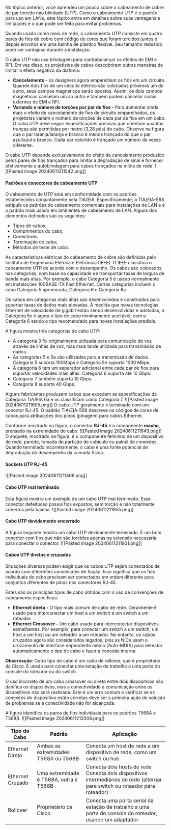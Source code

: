 
No tópico anterior, você aprendeu um pouco sobre o cabeamento de cobre de par torcido não blindado (UTP). Como o cabeamento UTP é o padrão para uso em LANs, este tópico entra em detalhes sobre suas vantagens e limitações e o que pode ser feito para evitar problemas.

Quando usado como meio de rede, o cabeamento UTP consiste em quatro pares de fios de cobre com código de cores que foram torcidos juntos e depois envoltos em uma bainha de plástico flexível. Seu tamanho reduzido pode ser vantajoso durante a instalação.

O cabo UTP não usa blindagem para contrabalançar os efeitos de EMI e RFI. Em vez disso, os projetistas de cabos descobriram outras maneiras de limitar o efeito negativo da diafonia:

- **Cancelamento -** os designers agora emparelham os fios em um circuito. Quando dois fios de um circuito elétrico são colocados próximos um do outro, seus campos magnéticos serão opostos. Assim, os dois campos magnéticos cancelam um ao outro e também podem cancelar sinais externos de EMI e RFI.
- **Variando o número de torções por par de fios -** Para aumentar ainda mais o efeito de cancelamento de fios de circuito emparelhados, os projetistas variam o número de torções de cada par de fios em um cabo. O cabo UTP deve seguir especificações precisas que orientam quantas tranças são permitidas por metro (3,28 pés) do cabo. Observe na figura que o par laranja/laranja e branco é menos trançado do que o par azul/azul e branco. Cada par colorido é trançado um número de vezes diferente.

O cabo UTP depende exclusivamente do efeito de cancelamento produzido pelos pares de fios trançados para limitar a degradação de sinal e fornecer efetivamente a autoblindagem para cabos trançados na mídia de rede.
![[Pasted image 20240611211542.png]]



#### Padrões e conectores de cabeamento UTP

O cabeamento de UTP está em conformidade com os padrões estabelecidos conjuntamente pela TIA/EIA. Especificamente, o TIA/EIA-568 estipula os padrões de cabeamento comerciais para instalações de LAN e é o padrão mais usado em ambientes de cabeamento de LAN. Alguns dos elementos definidos são os seguintes:

- Tipos de cabos;
- Comprimentos do cabo;
- Conectores;
- Terminação de cabo;
- Métodos de teste de cabo.

As características elétricas do cabeamento de cobre são definidas pelo Instituto de Engenharia Elétrica e Eletrônica (IEEE). O IEEE classifica o cabeamento UTP de acordo com o desempenho. Os cabos são colocados nas categorias, com base na capacidade de transportar taxas de largura de banda mais altas. Por exemplo, o cabo Categoria 5 é usado normalmente em instalações 100BASE-TX Fast Ethernet. Outras categorias incluem o cabo Categoria 5 aprimorada, Categoria 6 e Categoria 6a.

Os cabos em categorias mais altas são desenvolvidos e construídos para suportar taxas de dados mais elevadas. À medida que novas tecnologias Ethernet de velocidade de gigabit estão sendo desenvolvidas e adotadas, a Categoria 5e é agora o tipo de cabo minimamente aceitável, com a Categoria 6 sendo o tipo recomendado para novas instalações prediais.

A figura mostra três categorias de cabo UTP:

- A categoria 3 foi originalmente utilizada para comunicação de voz através de linhas de voz, mas mais tarde utilizada para transmissão de dados.
- As categorias 5 e 5e são utilizadas para a transmissão de dados. Categoria 5 suporta 100Mbps e Categoria 5e suporta 1000 Mbps.
- A categoria 6 tem um separador adicional entre cada par de fios para suportar velocidades mais altas. Categoria 6 suporta até 10 Gbps.
- Categoria 7 também suporta 10 Gbps.
- Categoria 8 suporta 40 Gbps.

Alguns fabricantes produzem cabos que excedem as especificações da Categoria TIA/EIA 6a e os classificam como Categoria 7.
![[Pasted image 20240611211605.png]]
O cabo UTP geralmente é terminado com um conector RJ-45. O padrão TIA/EIA-568 descreve os códigos de cores de cabos para atribuições dos pinos (pinagem) para cabos Ethernet.



Conforme mostrado na figura, o conector **RJ-45** é o componente **macho**, prensado na extremidade do cabo.
![[Pasted image 20240611211649.png]]
O soquete, mostrado na figura, é o componente feminino de um dispositivo de rede, parede, tomada de partição de cubículo ou painel de conexões. Quando terminado incorretamente, o cabo é uma fonte potencial de degradação do desempenho da camada física.


#### Sockets UTP RJ-45
![[Pasted image 20240611211806.png]]


#### Cabo UTP mal terminado

Esta figura mostra um exemplo de um cabo UTP mal terminado. Esse conector defeituoso possui fios expostos, sem torção e não totalmente cobertos pela bainha.
![[Pasted image 20240611211855.png]]



#### Cabo UTP devidamente encerrado

A figura seguinte mostra um cabo UTP devidamente terminado. É um bom conector com fios que não são torcidos apenas na extensão necessária para conectar o conector.
![[Pasted image 20240611211901.png]]


#### Cabos UTP diretos e cruzados

Situações diversas podem exigir que os cabos UTP sejam conectados de acordo com diferentes convenções de fiação. Isso significa que os fios individuais do cabo precisam ser conectados em ordem diferente para conjuntos diferentes de pinos nos conectores RJ-45.

Estes são os principais tipos de cabo obtidos com o uso de convenções de cabeamento específicas:

- **Ethernet direta -** O tipo mais comum de cabo de rede. Geralmente é usado para interconectar um host a um switch e um switch a um roteador.
- **Ethernet Crossover -** Um cabo usado para interconectar dispositivos semelhantes. Por exemplo, para conectar um switch a um switch, um host a um host ou um roteador a um roteador. No entanto, os cabos cruzados agora são considerados legados, pois as NICs usam o cruzamento de interface dependente médio (Auto-MDIX) para detectar automaticamente o tipo de cabo e fazer a conexão interna.

**Observação**: Outro tipo de cabo é um cabo de rollover, que é proprietário da Cisco. É usado para conectar uma estação de trabalho a uma porta do console do roteador ou do switch.

O uso incorreto de um cabo crossover ou direto entre dois dispositivos não danifica os dispositivos, mas a conectividade e comunicação entre os dispositivos não será realizada. Este é um erro comum e verificar se as conexões do dispositivo estão corretas deve ser a primeira ação de solução de problemas se a conectividade não for alcançada.

A figura identifica os pares de fios individuais para os padrões T568A e T568B.
![[Pasted image 20240611212008.png]]

| Tipo do Cabo     | Padrão                                 | Aplicação                                                                                                                    |
| ---------------- | -------------------------------------- | ---------------------------------------------------------------------------------------------------------------------------- |
| Ethernet Direto  | Ambas as extremidades T568A ou T568B   | Conecta um host de rede a um dispositivo de rede, como um switch ou hub                                                      |
| Ethernet Cruzado | Uma extremidade é T568A, outra é T568B | Conecta dois hosts de rede Conecta dois dispositivos intermediários de rede (alternar para switch ou roteador para roteador) |
| Rollover         | Proprietário da Cisco                  | Conecta uma porta serial da estação de trabalho a uma porta do console do roteador, usando um adaptador                      |